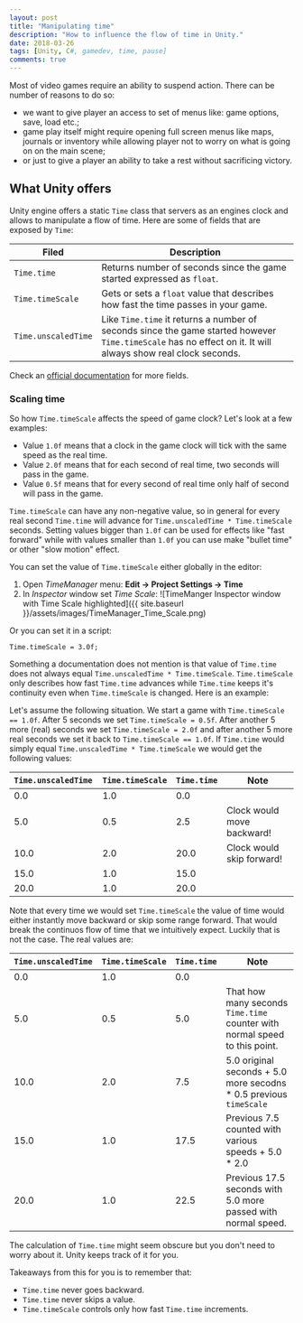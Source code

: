 ```yaml
---
layout: post
title: "Manipulating time"
description: "How to influence the flow of time in Unity."
date: 2018-03-26
tags: [Unity, C#, gamedev, time, pause]
comments: true
---
```


Most of video games require an ability to suspend action. There can be number of reasons to do so:
* we want to give player an access to set of menus like: game options, save, load etc.;
* game play itself might require opening full screen menus like maps, journals or inventory while allowing player not to worry on what is going on on the main scene;
* or just to give a player an ability to take a rest without sacrificing victory.

## What Unity offers

Unity engine offers a static `Time` class that servers as an engines clock and allows to manipulate a flow of time. Here are some of fields that are exposed by `Time`:

| Filed | Description|
| --- | --- |
| `Time.time` | Returns number of seconds since the game started expressed as `float`. |
| `Time.timeScale` | Gets or sets a `float` value that describes how fast the time passes in your game. |
| `Time.unscaledTime` | Like `Time.time` it returns a number of seconds since the game started however `Time.timeScale` has no effect on it. It will always show real clock seconds. |

Check an [official documentation](https://docs.unity3d.com/ScriptReference/Time.html) for more fields.

### Scaling time

So how `Time.timeScale` affects the speed of game clock? Let's look at a few examples:
* Value `1.0f` means that a clock in the game clock will tick with the same speed as the real time.
* Value `2.0f` means that for each second of real time, two seconds will pass in the game.
* Value `0.5f` means that for every second of real time only half of second will pass in the game.

`Time.timeScale` can have any non-negative value, so in general for every real second `Time.time` will advance for `Time.unscaledTime * Time.timeScale` seconds. Setting values bigger than `1.0f` can be used for effects like "fast forward" while with values smaller than `1.0f` you can use make "bullet time" or other "slow motion" effect.

You can set the value of `Time.timeScale` either globally in the editor:

1. Open *TimeManager* menu: **Edit -> Project Settings -> Time**
2. In *Inspector* window set *Time Scale*:
![TimeManger Inspector window with Time Scale highlighted]({{ site.baseurl }}/assets/images/TimeManager_Time_Scale.png)

Or you can set it in a script:

```
Time.timeScale = 3.0f;
```

Something a documentation does not mention is that value of `Time.time` does not always equal `Time.unscaledTime * Time.timeScale`. `Time.timeScale` only describes how fast `Time.time` advances while `Time.time` keeps it's continuity even when `Time.timeScale` is changed. Here is an example:

Let's assume the following situation. We start a game with `Time.timeScale == 1.0f`. After 5 seconds we set `Time.timeScale = 0.5f`. After another 5 more (real) seconds we set `Time.timeScale = 2.0f` and after another 5 more real seconds we set it back to `Time.timeScale == 1.0f`. If `Time.time` would simply equal `Time.unscaledTime * Time.timeScale` we would get the following values:

| `Time.unscaledTime `| `Time.timeScale` | `Time.time` | Note |
| ---- | --- | ---- | --- |
| 0.0 | 1.0 | 0.0 | |
| 5.0 | 0.5 | 2.5 | Clock would move backward! |
| 10.0 | 2.0 | 20.0 | Clock would skip forward! |
| 15.0 | 1.0 | 15.0 |  |
| 20.0 | 1.0 | 20.0 |  |

Note that every time we would set `Time.timeScale` the value of time would either instantly move backward or skip some range forward. That would break the continuos flow of time that we intuitively expect. Luckily that is not the case. The real values are:

| `Time.unscaledTime `| `Time.timeScale` | `Time.time` | Note |
| ---- | --- | ---- | --- |
| 0.0 | 1.0 | 0.0 | |
| 5.0 | 0.5 | 5.0 | That how many seconds `Time.time` counter with normal speed to this point. |
| 10.0 | 2.0 | 7.5 | 5.0 original seconds + 5.0 more secodns * 0.5 previous `timeScale` |
| 15.0 | 1.0 | 17.5 | Previous 7.5 counted with various speeds + 5.0 * 2.0 |
| 20.0 | 1.0 | 22.5 | Previous 17.5 seconds with 5.0 more passed with normal speed. |

The calculation of `Time.time` might seem obscure but you don't need to worry about it. Unity keeps track of it for you.

Takeaways from this for you is to remember that:

* `Time.time` never goes backward.
* `Time.time` never skips a value.
* `Time.timeScale` controls only how fast `Time.time` increments.
